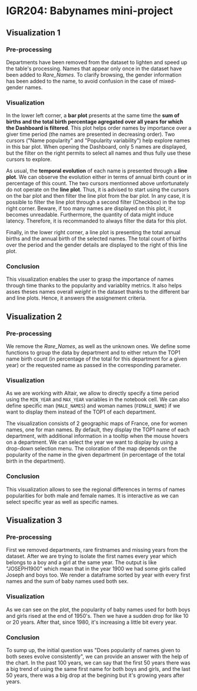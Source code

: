 # IGR204: Babynames mini-project

## Visualization 1
### Pre-processing
 
Departments have been removed from the dataset to lighten and speed up the table's processing.
Names that appear only once in the dataset have been added to *Rare_Names*.
To clarify browsing, the gender information has been added to the name, to avoid confusion in the case of mixed-gender names.

### Visualization
In the lower left corner, a **bar plot** presents at the same time the **sum of births and the total birth percentage agregated over all years for which the Dashboard is filtered**. This plot helps order names by importance over a giver time period (the names are presented in decreasing order).
Two cursors ("Name popularity" and "Popularity variability") help explore names in this bar plot.
When opening the Dashboard, only 5 names are displayed, but the filter on the right permits to select all names and thus fully use these cursors to explore.

As usual, the **temporal evolution** of each name is presented through a **line plot**. We can observe the evolution either in terms of annual birth count or in percentage of this count.
The two cursors mentionned above unfortunately do not operate on the **line plot**. Thus, it is advised to start using the cursors on the bar plot and then filter the line plot from the bar plot.
In any case, it is possible to filter the line plot through a second filter (Checkbox) in the top right corner.
Beware, if too many names are displayed on this plot, it becomes unreadable. Furthermore, the quantity of data might induce latency. Therefore, it is recommanded to always filter the data for this plot.

Finally, in the lower right corner, a line plot is presenting the total annual births and the annual birth of the selected names. The total count of births over the period and the gender details are displayed to the right of this line plot.

### Conclusion
This visualization enables the user to grasp the importance of names through time thanks to the popularity and variablity metrics. It also helps asses theses names overall *weight* in the dataset thanks to the different bar and line plots. Hence, it answers the assignement criteria.


## Visualization 2

### Pre-processing
We remove the *Rare_Names*, as well as the unknown ones. We define some functions to group the data by department and to either return the TOP1 name birth count (in percentage of the total for this department for a given year) or the requested name as passed in the corresponding parameter.

### Visualization

As we are working with Altair, we allow to directly specify a time period using the `MIN_YEAR` and `MAX_YEAR` variables in the notebook cell. We can also define specific man (`MALE_NAMES`) and woman names (`FEMALE_NAME`) if we want to display them instead of the TOP1 of each department.

The visualization consists of 2 geographic maps of France, one for women names, one for man names. By default, they display the TOP1 name of each department, with additional information in a tooltip when the mouse hovers on a department. We can select the year we want to display by using a drop-down selection menu. The coloration of the map depends on the popularity of the name in the given department (in percentage of the total birth in the department).

### Conclusion
This visualization allows to see the regional differences in terms of names popularities for both male and female names. It is interactive as we can select specific year as well as specific names.



## Visualization 3

### Pre-processing
 
First we removed departments, rare firstnames and missing years from the dataset. After we are trying to isolate the first names every year which belongs to a boy and a girl at the same year. The output is like "JOSEPH1900" which mean that in the year 1900 we had some girls called Joseph and boys too.
We render a dataframe sorted by year with every first names and the sum of baby names used both sex.

### Visualization
As we can see on the plot, the popularity of baby names used for both boys and girls rised at the end of 1950's. Then we have a sudden drop for like 10 or 20 years.
After that, since 1980, it's increasing a little bit every year. 

### Conclusion
To sump up, the initial question was "Does popularity of names given to both sexes evolve consistently", we can provide an answer with the help of the chart. In the past 100 years, we can say that the first 50 years there was a big trend of using the same first name for both boys and girls, and the last 50 years, there was a big drop at the begining but it's growing years after years.
